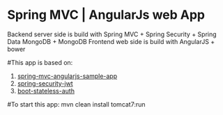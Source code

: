 # Spring MVC | AngularJs web App
Backend server side is build with Spring MVC + Spring Security + Spring Data MongoDB + MongoDB
Frontend web side is build with AngularJS + bower

#This app is based on:
1. [spring-mvc-angularjs-sample-app](https://github.com/jhades/spring-mvc-angularjs-sample-app)
2. [spring-security-jwt](https://github.com/technical-rex/spring-security-jwt)
3. [boot-stateless-auth](https://github.com/Robbert1/boot-stateless-auth)

#To start this app:
mvn clean install tomcat7:run
